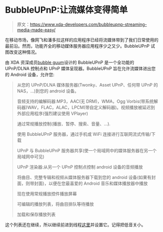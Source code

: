 # BubbleUPnP:让流媒体变得简单

> 原文：<https://www.xda-developers.com/bubbleupnp-streaming-media-made-easy/>

在移动市场，像网飞和潘多拉这样的应用程序已经将流媒体带到了我们日常使用的最前沿。然而，功能齐全的移动媒体服务器应用程序少之又少。BubbleUPnP 试图改变这种情况。

由 XDA 资深成员[bubble guum](http://forum.xda-developers.com/member.php?u=3373153)设计的 BubbleUPnP 是一个全功能的 UPnP/DLNA 控制点和 UPnP 媒体呈现器。BubbleUPnP 旨在允许流媒体进出您的 Android 设备，允许您:

> 从您的 UPnP/DLNA 媒体服务器(Twonky、Asset UPnP、任何带 UPnP 的 NAS，...)到您的 android 设备。
> 
> 音频支持的编解码器:MP3，AAC(无 DRM)，WMA，Ogg Vorbis(带系统解码器)WAV，FLAC，ALAC，LPCM(带自定义解码器)。视频播放被延迟到外部应用程序(强烈建议使用 VPlayer)
> 
> 通过常规播放控制(播放、暂停、搜索、音量、...).
> 
> 使用 BubbleUPnP 服务器，通过手机或 WiFi 连接进行互联网流式传输/下载
> 
> UPnP 与 BubbleUPnP 服务器共享(使一个局域网中的媒体服务器在另一个局域网中可见)
> 
> UPnP 渲染器:从另一个 UPnP 控制点控制 android 设备的音频播放
> 
> 将曲目、完整专辑和视频从媒体服务器下载到您的 android 设备(如果有封面，则带封面)，以便在您最喜爱的 Android 音乐和媒体播放器中播放
> 
> 现在使用常规播放控件播放屏幕
> 
> 可编辑的播放列表，将曲目排队等待播放
> 
> 加载和保存播放列表

这个列表还在继续，所以继续前进到线程[这里](http://forum.xda-developers.com/showthread.php?t=1118891)并设置它。记得把低音关小。